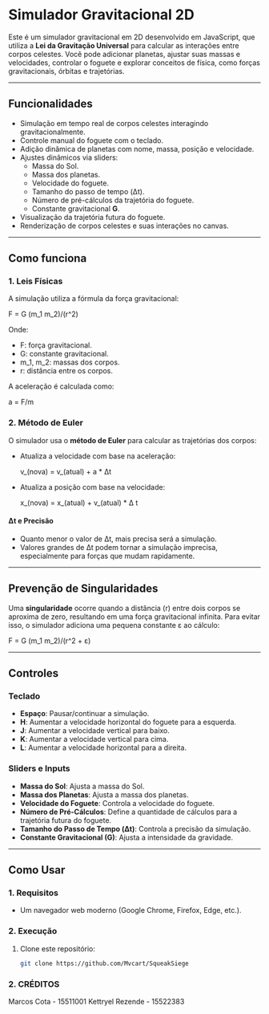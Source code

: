 # Simulador Gravitacional 2D

Este é um simulador gravitacional em 2D desenvolvido em JavaScript, que utiliza a **Lei da Gravitação Universal** para calcular as interações entre corpos celestes. Você pode adicionar planetas, ajustar suas massas e velocidades, controlar o foguete e explorar conceitos de física, como forças gravitacionais, órbitas e trajetórias.

---

## **Funcionalidades**

- Simulação em tempo real de corpos celestes interagindo gravitacionalmente.
- Controle manual do foguete com o teclado.
- Adição dinâmica de planetas com nome, massa, posição e velocidade.
- Ajustes dinâmicos via sliders:
  - Massa do Sol.
  - Massa dos planetas.
  - Velocidade do foguete.
  - Tamanho do passo de tempo (Δt).
  - Número de pré-cálculos da trajetória do foguete.
  - Constante gravitacional **G**.
- Visualização da trajetória futura do foguete.
- Renderização de corpos celestes e suas interações no canvas.

---

## **Como funciona**

### 1. **Leis Físicas**
A simulação utiliza a fórmula da força gravitacional:

F = G (m_1 m_2)/(r^2)

Onde:
- F: força gravitacional.
- G: constante gravitacional.
- m_1, m_2: massas dos corpos.
- r: distância entre os corpos.

A aceleração é calculada como:

a = F/m

### 2. **Método de Euler**
O simulador usa o **método de Euler** para calcular as trajetórias dos corpos:
- Atualiza a velocidade com base na aceleração:
  
  v_(nova) = v_(atual) + a * Δt
  
- Atualiza a posição com base na velocidade:
  
  x_(nova) = x_(atual) + v_(atual) * Δ t

#### **Δt e Precisão**
- Quanto menor o valor de Δt, mais precisa será a simulação.
- Valores grandes de Δt podem tornar a simulação imprecisa, especialmente para forças que mudam rapidamente.

---

## **Prevenção de Singularidades**
Uma **singularidade** ocorre quando a distância 
(r) entre dois corpos se aproxima de zero, resultando em uma força gravitacional infinita. Para evitar isso, o simulador adiciona uma pequena constante ε ao cálculo:

F = G (m_1 m_2)/(r^2 + ε)

---

## **Controles**

### **Teclado**
- **Espaço**: Pausar/continuar a simulação.
- **H**: Aumentar a velocidade horizontal do foguete para a esquerda.
- **J**: Aumentar a velocidade vertical para baixo.
- **K**: Aumentar a velocidade vertical para cima.
- **L**: Aumentar a velocidade horizontal para a direita.

### **Sliders e Inputs**
- **Massa do Sol**: Ajusta a massa do Sol.
- **Massa dos Planetas**: Ajusta a massa dos planetas.
- **Velocidade do Foguete**: Controla a velocidade do foguete.
- **Número de Pré-Cálculos**: Define a quantidade de cálculos para a trajetória futura do foguete.
- **Tamanho do Passo de Tempo (Δt)**: Controla a precisão da simulação.
- **Constante Gravitacional (G)**: Ajusta a intensidade da gravidade.

---

## **Como Usar**

### 1. **Requisitos**
- Um navegador web moderno (Google Chrome, Firefox, Edge, etc.).

### 2. **Execução**
1. Clone este repositório:
   ```bash
   git clone https://github.com/Mvcart/SqueakSiege

### 2. **CRÉDITOS**
Marcos Cota        - 15511001
Kettryel Rezende   - 15522383
